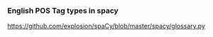 ### English POS Tag types in spacy
https://github.com/explosion/spaCy/blob/master/spacy/glossary.py

